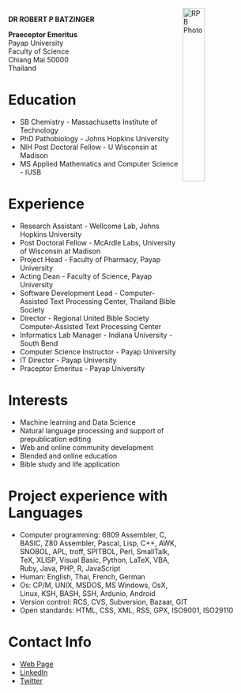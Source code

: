 <img src="http://rbatzing.github.io/img/bob5.png" alt="RPB Photo" align="right" width="30%"/>

**DR ROBERT P BATZINGER**

__Praeceptor Emeritus__<br/>
Payap University<br>
Faculty of Science<br>
Chiang Mai 50000<br>
Thailand<br>



# Education

* SB Chemistry - Massachusetts Institute of Technology
* PhD Pathobiology - Johns Hopkins University
* NIH Post Doctoral Fellow - U Wisconsin at Madison
* MS Applied Mathematics and Computer Science - IUSB

# Experience
* Research Assistant - Wellcome Lab, Johns Hopkins University
* Post Doctoral Fellow - McArdle Labs, University of Wisconsin at Madison
* Project Head - Faculty of Pharmacy, Payap University
* Acting Dean - Faculty of Science, Payap University
* Software Development Lead - Computer-Assisted Text Processing Center, Thailand Bible Society
* Director - Regional United Bible Society Computer-Assisted Text Processing Center
* Informatics Lab Manager - Indiana University - South Bend
* Computer Science Instructor - Payap University
* IT Director - Payap University
* Praceptor Emeritus - Payap University

# Interests
* Machine learning and Data Science
* Natural language processing and support of prepublication editing
* Web and online community development
* Blended and online education
* Bible study and life application

# Project experience with Languages
* Computer programming: 6809 Assembler, C, BASIC, Z80 Assembler, Pascal, Lisp, C++, AWK, SNOBOL, APL, troff, SPITBOL, Perl, SmallTalk, TeX, XLISP, Visual Basic,  Python, LaTeX, VBA, Ruby, Java, PHP, R, JavaScript
* Human: English, Thai, French, German
* Os: CP/M, UNIX, MSDOS, MS Windows, OsX, Linux, KSH, BASH, SSH, Ardunio, Android
* Version control: RCS, CVS, Subversion, Bazaar, GIT
* Open standards: HTML, CSS, XML, RSS, GPX, ISO9001, ISO29110

# Contact Info
* [Web Page](http://science.payap.ac.th/cs/bob)
* [LinkedIn](https://www.linkedin.com/in/robert-batzinger)
* [Twitter](https://twitter.com/rbatz)

